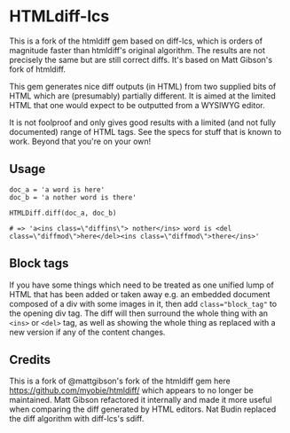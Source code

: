 # HTMLdiff-lcs

This is a fork of the htmldiff gem based on diff-lcs, which is orders of
magnitude faster than htmldiff's original algorithm.  The results are not
precisely the same but are still correct diffs.  It's based on Matt Gibson's
fork of htmldiff.

This gem generates nice diff outputs (in HTML) from two supplied bits of HTML
which are (presumably) partially different. It is aimed at the limited HTML
that one would expect to be outputted from a WYSIWYG editor.

It is not foolproof and only gives good results with a limited (and not fully 
documented) range of HTML tags. See the specs for stuff that is known to work.
Beyond that you're on your own!

## Usage

```
doc_a = 'a word is here'
doc_b = 'a nother word is there'

HTMLDiff.diff(doc_a, doc_b)

# => 'a<ins class=\"diffins\"> nother</ins> word is <del class=\"diffmod\">here</del><ins class=\"diffmod\">there</ins>'
```

## Block tags

If you have some things which need to be treated as one unified lump of HTML
that has been added or taken away e.g. an embedded document composed of a div 
with some images in it, then add `class="block_tag"` to the opening div tag.
The diff will then surround the whole thing with an `<ins>` or `<del>` tag, 
as well as showing the whole thing as replaced with a new version if any of 
the content changes.

## Credits

This is a fork of @mattgibson's fork of the htmldiff gem 
here https://github.com/myobie/htmldiff/ 
which appears to no longer be maintained. Matt Gibson refactored it internally and 
made it more useful when comparing the diff generated by HTML editors.  Nat Budin
replaced the diff algorithm with diff-lcs's sdiff.
